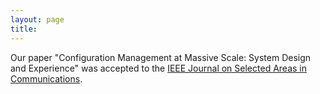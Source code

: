 ```yaml
---
layout: page
title: 
---
```

Our paper "Configuration Management at Massive Scale: System Design and Experience" was accepted to the [IEEE Journal on Selected Areas in Communications](http://www.comsoc.org/jsac).
